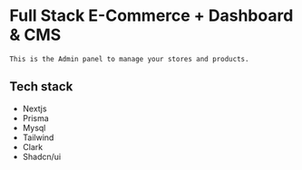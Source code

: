# Full Stack E-Commerce + Dashboard & CMS

```
This is the Admin panel to manage your stores and products.
```

## Tech stack

* Nextjs
* Prisma
* Mysql
* Tailwind
* Clark
* Shadcn/ui
